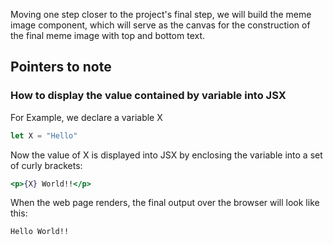 Moving one step closer to the project's final step, we will build the meme image component, which will serve as the canvas for the construction of the final meme image with top and bottom text.

## Pointers to note

### How to display the value contained by variable into JSX

For Example, we declare a variable X
```javascript
let X = "Hello"
```

Now the value of X is displayed into JSX by enclosing the variable into a set of curly brackets:
```jsx
<p>{X} World!!</p>
```

When the web page renders, the final output over the browser will look like this:
```
Hello World!!
```